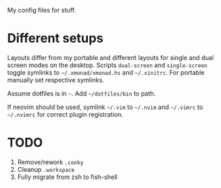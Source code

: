 My config files for stuff.

# Different setups

Layouts differ from my portable and different layouts for single and dual screen modes on the desktop. Scripts `dual-screen` and `single-screen` toggle symlinks to `~/.xmonad/xmonad.hs` and `~/.xinitrc`. For portable manually set respective symlinks.

Assume dotfiles is in `~`. Add `~/dotfiles/bin` to path.

If neovim should be used, symlink `~/.vim` to `~/.nvim` and `~/.vimrc` to `~/.nvimrc` for correct plugin registration.

# TODO

1. Remove/rework `.conky`
2. Cleanup `.workspace`
3. Fully migrate from zsh to fish-shell

